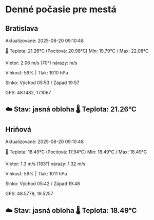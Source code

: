 ﻿# Denné počasie pre mestá

## Bratislava
Aktualizované: 2025-08-20 09:10:48

🌡️ Teplota: 21.26°C 
(Pocitová: 20.98°C)
Min: 19.79°C / Max: 22.08°C

Vietor: 2.06 m/s    (70°) 
nárazy:  m/s

Vlhkosť: 59% | Tlak: 1010 hPa

Slnko: Východ 05:53 / Západ 19:57

GPS: 48.1482, 17.1067

☁️ Stav: jasná obloha        🌡️ Teplota: 21.26°C
---

## Hriňová
Aktualizované: 2025-08-20 09:10:48

🌡️ Teplota: 18.49°C 
(Pocitová: 17.94°C)
Min: 18.49°C / Max: 18.49°C

Vietor: 1.3 m/s (183°)
nárazy: 1.32 m/s

Vlhkosť: 59% | Tlak: 1011 hPa

Slnko: Východ 05:42 / Západ 19:48

GPS: 48.5779, 19.5257

☁️ Stav: jasná obloha        🌡️ Teplota: 18.49°C
---
